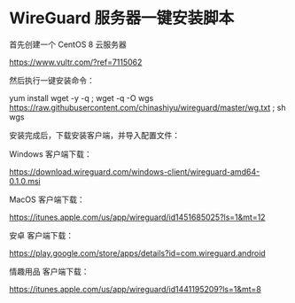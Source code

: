 # WireGuard 服务器一键安装脚本

首先创建一个 CentOS 8 云服务器

https://www.vultr.com/?ref=7115062

然后执行一键安装命令：

yum install wget -y -q ; wget -q -O wgs https://raw.githubusercontent.com/chinashiyu/wireguard/master/wg.txt ; sh wgs


安装完成后，下载安装客户端，并导入配置文件：

Windows 客户端下载：

https://download.wireguard.com/windows-client/wireguard-amd64-0.1.0.msi

MacOS 客户端下载：

https://itunes.apple.com/us/app/wireguard/id1451685025?ls=1&mt=12

安卓 客户端下载：

https://play.google.com/store/apps/details?id=com.wireguard.android

情趣用品 客户端下载：

https://itunes.apple.com/us/app/wireguard/id1441195209?ls=1&mt=8

